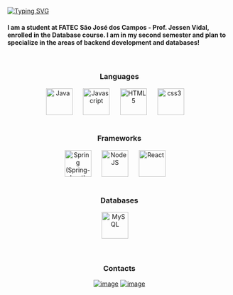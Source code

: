 [![Typing SVG](https://readme-typing-svg.demolab.com?font=Fira+Code&pause=1000&color=7E07F7&width=435&lines=Hello%2C+my+name+is+Jo%C3%A3o+Vitor+)](https://git.io/typing-svg)

#### I am a student at FATEC São José dos Campos - Prof. Jessen Vidal, enrolled in the Database course. I am in my second semester and plan to specialize in the areas of backend development and databases!

<div align="center" width="100">
  <!-- Languages -->
  </br>
  <h3>Languages</h3>
  <img
    src="https://cdn.jsdelivr.net/gh/devicons/devicon@latest/icons/java/java-original-wordmark.svg"
    width="60px"
    alt="Java">
    &nbsp;&nbsp;&nbsp;&nbsp;
  <img
    src="https://cdn.jsdelivr.net/gh/devicons/devicon@latest/icons/javascript/javascript-original.svg"
    width="60px"
    alt="Javascript">
    &nbsp;&nbsp;&nbsp;&nbsp;
  <img
    src="https://cdn.jsdelivr.net/gh/devicons/devicon@latest/icons/html5/html5-original-wordmark.svg"
    width="60px"
    alt="HTML5">
    &nbsp;&nbsp;&nbsp;&nbsp;
  <img
    src="https://cdn.jsdelivr.net/gh/devicons/devicon@latest/icons/css3/css3-original-wordmark.svg"
    width="60px"
    alt="css3">
    &nbsp;&nbsp;&nbsp;&nbsp;
  
  <!-- Frameworks -->
  </br>
  </br>
  <h3>Frameworks</h3>
  <img
    src="https://cdn.jsdelivr.net/gh/devicons/devicon@latest/icons/spring/spring-original-wordmark.svg"
    width="60px"
    alt="Spring (Spring-boot)">
    &nbsp;&nbsp;&nbsp;&nbsp;
  <img
    src="https://cdn.jsdelivr.net/gh/devicons/devicon@latest/icons/nodejs/nodejs-original-wordmark.svg"
    width="60px"
    alt="NodeJS">
    &nbsp;&nbsp;&nbsp;&nbsp;
  <img
    src="https://cdn.jsdelivr.net/gh/devicons/devicon@latest/icons/react/react-original-wordmark.svg"
    width="60px"
    alt="React">
    &nbsp;&nbsp;&nbsp;&nbsp;
  
  <!-- Storages -->
  </br>
  </br>
  <h3>Databases</h3>

  <img src="https://cdn.jsdelivr.net/gh/devicons/devicon@latest/icons/mysql/mysql-original.svg" 
    width="60px"
    alt="MySQL">
    &nbsp;&nbsp;&nbsp;&nbsp;

  <!-- Contacts -->
  </br>
  <h3>Contacts</h3>

  [![image](https://img.shields.io/badge/LinkedIn-0077B5?style=for-the-badge&logo=linkedin&logoColor=white)](https://www.linkedin.com/in/haoyunvj/)
  [![image](https://img.shields.io/badge/Gmail-D14836?style=for-the-badge&logo=gmail&logoColor=white)](mailto:joaovitortechti@gmail.com)
</br>
</br>
